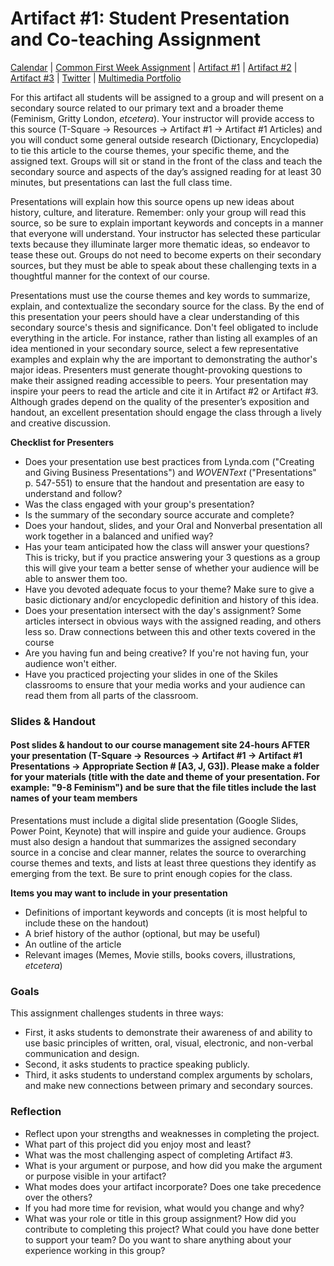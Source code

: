 <link rel="shortcut icon" href="https://kholterhoff.github.io/F17_ENG_1102/favicon.ico" type="image/x-icon">
<link rel="icon" href="https://kholterhoff.github.io/F17_ENG_1102/favicon.ico" type="image/x-icon">

<h1>Artifact #1: Student Presentation and Co-teaching Assignment</h1>

<a href="https://kholterhoff.github.io/F17_ENG_1102/Victorians_In_Cyberspace">Calendar</a>  |  <a href="https://kholterhoff.github.io/F17_ENG_1102/Common_First_Week_Assignment">Common First Week Assignment</a> | <a href="https://kholterhoff.github.io/F17_ENG_1102/Artifact_1">Artifact #1</a> |  <a href="https://kholterhoff.github.io/F17_ENG_1102/Artifact_2">Artifact #2</a> |  <a href="https://kholterhoff.github.io/F17_ENG_1102/Artifact_3">Artifact #3</a> |  <a href="https://kholterhoff.github.io/F17_ENG_1102/Twitter">Twitter</a> | <a href="https://kholterhoff.github.io/F17_ENG_1102/Multimedia_Portfolio">Multimedia Portfolio</a>

For this artifact all students will be assigned to a group and will present on a secondary source related to our primary text and a broader theme (Feminism, Gritty London, _etcetera_). Your instructor will provide access to this source (T-Square -> Resources -> Artifact #1 -> Artifact #1 Articles) and you will conduct some general outside research (Dictionary, Encyclopedia) to tie this article to the course themes, your specific theme, and the assigned text. Groups will sit or stand in the front of the class and teach the secondary source and aspects of the day’s assigned reading for at least 30 minutes, but presentations can last the full class time. 

Presentations will explain how this source opens up new ideas about history, culture, and literature. Remember: only your group will read this source, so be sure to explain important keywords and concepts in a manner that everyone will understand. Your instructor has selected these particular texts because they illuminate larger more thematic ideas, so endeavor to tease these out. Groups do not need to become experts on their secondary sources, but they must be able to speak about these challenging texts in a thoughtful manner for the context of our course. 

Presentations must use the course themes and key words to summarize, explain, and contextualize the secondary source for the class. By the end of this presentation your peers should have a clear understanding of this secondary source's thesis and significance. Don't feel obligated to include everything in the article. For instance, rather than listing all examples of an idea mentioned in your secondary source, select a few representative examples and explain why the are important to demonstrating the author's major ideas. Presenters must generate thought-provoking questions to make their assigned reading accessible to peers. Your presentation may inspire your peers to read the article and cite it in Artifact #2 or Artifact #3. Although grades depend on the quality of the presenter’s exposition and handout, an excellent presentation should engage the class through a lively and creative discussion.

**Checklist for Presenters**
* Does your presentation use best practices from Lynda.com ("Creating and Giving Business Presentations") and _WOVENText_ ("Presentations" p. 547-551) to ensure that the handout and presentation are easy to understand and follow?
* Was the class engaged with your group's presentation? 
* Is the summary of the secondary source accurate and complete?
* Does your handout, slides, and your Oral and Nonverbal presentation all work together in a balanced and unified way?
* Has your team anticipated how  the class will answer your questions? This is tricky, but if you practice answering your 3 questions as a group this will give your team a better sense of whether your audience will be able to answer them too.
* Have you devoted adequate focus to your theme? Make sure to give a basic dictionary and/or encyclopedic definition and history of this idea.
* Does your presentation intersect with the day's assignment? Some articles intersect in obvious ways with the assigned reading, and others less so. Draw connections between this and other texts covered in the course
* Are you having fun and being creative? If you're not having fun, your audience won't either.
* Have you practiced projecting your slides in one of the Skiles classrooms to ensure that your media works and your audience can read them from all parts of the classroom.


<h3>Slides & Handout</h3>
<h4>Post slides & handout to our course management site 24-hours AFTER your presentation (T-Square -> Resources -> Artifact #1 -> Artifact #1 Presentations -> Appropriate Section # [A3, J, G3]). Please make a folder for your materials (title with the date and theme of your presentation. For example: "9-8 Feminism") and be sure that the file titles include the last names of your team members</h4>

Presentations must include a digital slide presentation (Google Slides, Power Point, Keynote) that will inspire and guide your audience. Groups must also design a handout that summarizes the assigned secondary source in a concise and clear manner, relates the source to overarching course themes and texts, and lists at least three questions they identify as emerging from the text. Be sure to print enough copies for the class.

**Items you may want to include in your presentation**

* Definitions of important keywords and concepts (it is most helpful to include these on the handout)
* A brief history of the author (optional, but may be useful)
* An outline of the article
* Relevant images (Memes, Movie stills, books covers, illustrations, _etcetera_)


<h3>Goals</h3>

This assignment challenges students in three ways:

* First, it asks students to demonstrate their awareness of and ability to use basic principles of written, oral, visual, electronic, and non-verbal communication and design.
* Second, it asks students to practice speaking publicly.
* Third, it asks students to understand complex arguments by scholars, and make new connections between primary and secondary sources.


<h3>Reflection</h3>

* Reflect upon your strengths and weaknesses in completing the project.
* What part of this project did you enjoy most and least?
* What was the most challenging aspect of completing Artifact #3.
* What is your argument or purpose, and how did you make the argument or purpose visible in your artifact?
* What modes does your artifact incorporate? Does one take precedence over the others?
* If you had more time for revision, what would you change and why?
* What was your role or title in this group assignment? How did you contribute to completing this project? What could you have done better to support your team? Do you want to share anything about your experience working in this group?
